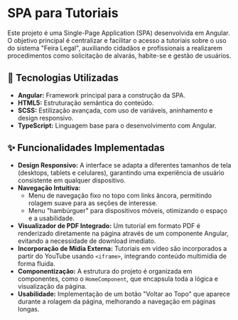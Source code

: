 # SPA para Tutoriais

Este projeto é uma Single-Page Application (SPA) desenvolvida em Angular. O objetivo principal é centralizar e facilitar o acesso a tutoriais sobre o uso do sistema "Feira Legal", auxiliando cidadãos e profissionais a realizarem procedimentos como solicitação de alvarás, habite-se e gestão de usuários.

## 🚀 Tecnologias Utilizadas

- **Angular:** Framework principal para a construção da SPA.
- **HTML5:** Estruturação semântica do conteúdo.
- **SCSS:** Estilização avançada, com uso de variáveis, aninhamento e design responsivo.
- **TypeScript:** Linguagem base para o desenvolvimento com Angular.

## ✨ Funcionalidades Implementadas

- **Design Responsivo:** A interface se adapta a diferentes tamanhos de tela (desktops, tablets e celulares), garantindo uma experiência de usuário consistente em qualquer dispositivo.
- **Navegação Intuitiva:**
  - Menu de navegação fixo no topo com links âncora, permitindo rolagem suave para as seções de interesse.
  - Menu "hambúrguer" para dispositivos móveis, otimizando o espaço e a usabilidade.
- **Visualizador de PDF Integrado:** Um tutorial em formato PDF é renderizado diretamente na página através de um componente Angular, evitando a necessidade de download imediato.
- **Incorporação de Mídia Externa:** Tutoriais em vídeo são incorporados a partir do YouTube usando `<iframe>`, integrando conteúdo multimídia de forma fluida.
- **Componentização:** A estrutura do projeto é organizada em componentes, como o `HomeComponent`, que encapsula toda a lógica e visualização da página.
- **Usabilidade:** Implementação de um botão "Voltar ao Topo" que aparece durante a rolagem da página, melhorando a navegação em páginas longas.
